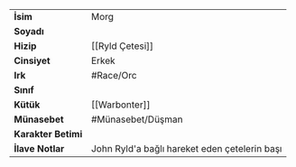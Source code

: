 |  |  |
|---|---|
| **İsim** | Morg|
| **Soyadı** | |
| **Hizip** | [[Ryld Çetesi]]|
| **Cinsiyet** | Erkek|
| **Irk** | #Race/Orc|
| **Sınıf** | |
| **Kütük** | [[Warbonter]]|
| **Münasebet** | #Münasebet/Düşman|
| **Karakter Betimi** | |
| **İlave Notlar** | John Ryld'a bağlı hareket eden çetelerin başı|
